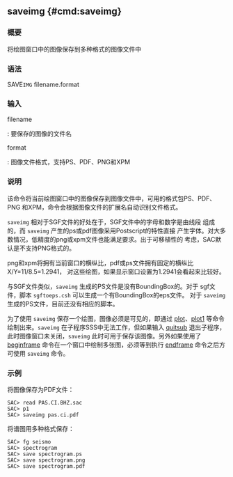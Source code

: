 ## saveimg {#cmd:saveimg}

### 概要

将绘图窗口中的图像保存到多种格式的图像文件中

### 语法

SAVE`IMG` filename.format

### 输入

filename

:   要保存的图像的文件名

format

:   图像文件格式，支持PS、PDF、PNG和XPM

### 说明

该命令将当前绘图窗口中的图像保存到图像文件中，可用的格式包PS、PDF、PNG
和XPM，命令会根据图像文件的扩展名自动识别文件格式。

`saveimg` 相对于SGF文件的好处在于，SGF文件中的字母和数字是由线段
组成的，而 `saveimg` 产生的ps或pdf图像采用Postscript的特性直接
产生字体。对大多数情况，低精度的png或xpm文件也能满足要求。出于可移植性的
考虑，SAC默认是不支持PNG格式的。

png和xpm将拥有当前窗口的横纵比，pdf或ps文件拥有固定的横纵比X/Y=11/8.5=1.2941，
对这些绘图，如果显示窗口设置为1.2941会看起来比较好。

与SGF文件类似，`saveimg` 生成的PS文件是没有BoundingBox的。对于
sgf文件，脚本 `sgftoeps.csh` 可以生成一个有BoundingBox的eps文件。 对于
`saveimg` 生成的PS文件，目前还没有相应的脚本。

为了使用 `saveimg` 保存一个绘图，图像必须是可见的，即通过
[plot](/commands/plot.html)、[plot1](/commands/plot1.html)
等命令绘制出来。`saveimg` 在子程序SSS中无法工作，但如果输入
[quitsub](/commands/quitsub.html) 退出子程序，
此时图像窗口未关闭，`saveimg` 此时可用于保存该图像。另外如果使用了
[beginframe](/commands/beginframe.html)
命令在一个窗口中绘制多张图，必须等到执行
[endframe](/commands/endframe.html) 命令之后方可使用 `saveimg` 命令。

### 示例

将图像保存为PDF文件：

``` {.bash}
SAC> read PAS.CI.BHZ.sac
SAC> p1
SAC> saveimg pas.ci.pdf
```

将谱图用多种格式保存：

``` {.bash}
SAC> fg seismo
SAC> spectrogram
SAC> save spectrogram.ps
SAC> save spectrogram.png
SAC> save spectrogram.pdf
```
